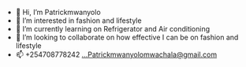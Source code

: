 - 👋 Hi, I’m Patrickmwanyolo
- 👀 I’m interested in fashion and lifestyle
- 🌱 I’m currently learning on Refrigerator and Air conditioning
- 💞️ I’m looking to collaborate on how effective I can be on fashion and lifestyle
- 📫 +254708778242 ...Patrickmwanyolomwachala@gmail.com

<!---
Patrickmwanyolo/Patrickmwanyolo i
